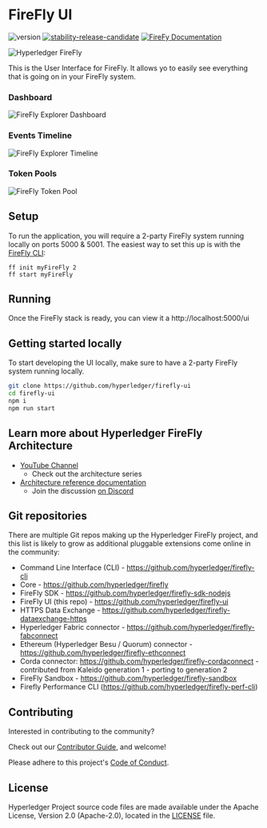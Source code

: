# FireFly UI

![version](https://img.shields.io/github/package-json/v/hyperledger/firefly-ui?label=firefly-ui)
[![stability-release-candidate](https://img.shields.io/badge/stability-pre--release-48c9b0.svg)](https://github.com/mkenney/software-guides/blob/master/STABILITY-BADGES.md#release-candidate)
[![FireFy Documentation](https://img.shields.io/static/v1?label=FireFly&message=documentation&color=informational)](https://hyperledger.github.io/firefly//)

![Hyperledger FireFly](./images/hyperledger_firefly_logo.png)

This is the User Interface for FireFly. It allows yo to easily see everything that is going on in your FireFly system.

### Dashboard

![FireFly Explorer Dashboard](./images/firefly_explorer.png)

### Events Timeline

![FireFly Explorer Timeline](./images/firefly_timeline.png)

### Token Pools

![FireFly Token Pool](./images/firefly_token_pool.png)

## Setup

To run the application, you will require a 2-party FireFly system running
locally on ports 5000 & 5001. The easiest way to set this up is with the
[FireFly CLI](https://github.com/hyperledger/firefly-cli):

```
ff init myFireFly 2
ff start myFireFly
```

## Running

Once the FireFly stack is ready, you can view it a http://localhost:5000/ui

## Getting started locally

To start developing the UI locally, make sure to have a 2-party FireFly system running locally.

```bash
git clone https://github.com/hyperledger/firefly-ui
cd firefly-ui
npm i
npm run start
```

## Learn more about Hyperledger FireFly Architecture

- [YouTube Channel](https://www.youtube.com/playlist?list=PL0MZ85B_96CFVEdBNsHRoX_f15AJacZJD)
  - Check out the architecture series
- [Architecture reference documentation](https://hyperledger.github.io/firefly/architecture/node_component_architecture.html)
  - Join the discussion [on Discord](http://discord.gg/hyperledger)

## Git repositories

There are multiple Git repos making up the Hyperledger FireFly project, and this
list is likely to grow as additional pluggable extensions come online in the community:

- Command Line Interface (CLI) - https://github.com/hyperledger/firefly-cli
- Core - https://github.com/hyperledger/firefly
- FireFly SDK - https://github.com/hyperledger/firefly-sdk-nodejs
- FireFly UI (this repo) - https://github.com/hyperledger/firefly-ui
- HTTPS Data Exchange - https://github.com/hyperledger/firefly-dataexchange-https
- Hyperledger Fabric connector - https://github.com/hyperledger/firefly-fabconnect
- Ethereum (Hyperledger Besu / Quorum) connector - https://github.com/hyperledger/firefly-ethconnect
- Corda connector: https://github.com/hyperledger/firefly-cordaconnect - contributed from Kaleido generation 1 - porting to generation 2
- FireFly Sandbox - https://github.com/hyperledger/firefly-sandbox
- Firefly Performance CLI (https://github.com/hyperledger/firefly-perf-cli)

## Contributing

Interested in contributing to the community?

Check out our [Contributor Guide](https://hyperledger.github.io/firefly/contributors/contributors.html), and welcome!

Please adhere to this project's [Code of Conduct](CODE_OF_CONDUCT.md).

## License

Hyperledger Project source code files are made available under the Apache License, Version 2.0 (Apache-2.0), located in the [LICENSE](LICENSE) file.
